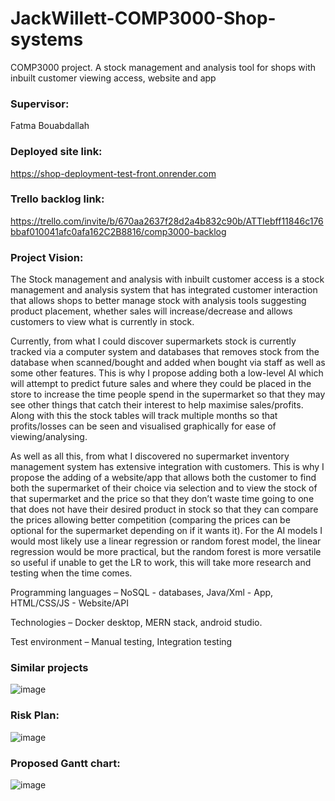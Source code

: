 # JackWillett-COMP3000-Shop-systems
COMP3000 project. A stock management and analysis tool for shops with inbuilt customer viewing access, website and app

### Supervisor: 
Fatma Bouabdallah 

### Deployed site link: 
https://shop-deployment-test-front.onrender.com

### Trello backlog link: 
https://trello.com/invite/b/670aa2637f28d2a4b832c90b/ATTIebff11846c176bbaf010041afc0afa162C2B8816/comp3000-backlog 

### Project Vision:  

The Stock management and analysis with inbuilt customer access is a stock management and analysis system that has integrated customer interaction that allows shops to better manage stock with analysis tools suggesting product placement, whether sales will increase/decrease and allows customers to view what is currently in stock.  

Currently, from what I could discover supermarkets stock is currently tracked via a computer system and databases that removes stock from the database when scanned/bought and added when bought via staff as well as some other features. This is why I propose adding both a low-level AI which will attempt to predict future sales and where they could be placed in the store to increase the time people spend in the supermarket so that they may see other things that catch their interest to help maximise sales/profits. Along with this the stock tables will track multiple months so that profits/losses can be seen and visualised graphically for ease of viewing/analysing.  

As well as all this, from what I discovered no supermarket inventory management system has extensive integration with customers. This is why I propose the adding of a website/app that allows both the customer to find both the supermarket of their choice via selection and to view the stock of that supermarket and the price so that they don’t waste time going to one that does not have their desired product in stock so that they can compare the prices allowing better competition (comparing the prices can be optional for the supermarket depending on if it wants it). For the AI models I would most likely use a linear regression or random forest model, the linear regression would be more practical, but the random forest is more versatile so useful if unable to get the LR to work, this will take more research and testing when the time comes. 

Programming languages – NoSQL - databases, Java/Xml - App, HTML/CSS/JS - Website/API 

Technologies – Docker desktop, MERN stack, android studio. 

Test environment – Manual testing, Integration testing 

### Similar projects

![image](https://github.com/user-attachments/assets/6dd71624-43d8-4ef1-a356-0b8ef031fcfa)

### Risk Plan:

![image](https://github.com/user-attachments/assets/b73ab500-6a67-4c0f-baf7-aef6d968320e)


### Proposed Gantt chart:
![image](https://github.com/user-attachments/assets/ff1b3582-6165-4bd6-b42a-20042dbd7a7f)

  

 

 

